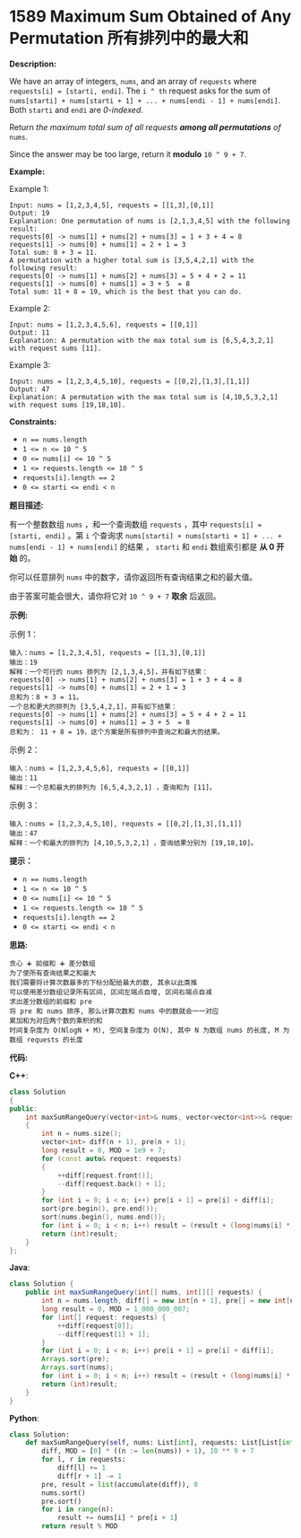 # 1589 Maximum Sum Obtained of Any Permutation 所有排列中的最大和

__Description:__

We have an array of integers, `nums`, and an array of `requests` where `requests[i] = [starti, endi]`. The `i ^ th` request asks for the sum of `nums[starti] + nums[starti + 1] + ... + nums[endi - 1] + nums[endi]`. Both `starti` and `endi` are _0-indexed_.

Return _the maximum total sum of all requests __among all permutations__ of_ `nums`.

Since the answer may be too large, return it __modulo__ `10 ^ 9 + 7`.

__Example:__

Example 1:

```text
Input: nums = [1,2,3,4,5], requests = [[1,3],[0,1]]
Output: 19
Explanation: One permutation of nums is [2,1,3,4,5] with the following result: 
requests[0] -> nums[1] + nums[2] + nums[3] = 1 + 3 + 4 = 8
requests[1] -> nums[0] + nums[1] = 2 + 1 = 3
Total sum: 8 + 3 = 11.
A permutation with a higher total sum is [3,5,4,2,1] with the following result:
requests[0] -> nums[1] + nums[2] + nums[3] = 5 + 4 + 2 = 11
requests[1] -> nums[0] + nums[1] = 3 + 5  = 8
Total sum: 11 + 8 = 19, which is the best that you can do.
```

Example 2:

```text
Input: nums = [1,2,3,4,5,6], requests = [[0,1]]
Output: 11
Explanation: A permutation with the max total sum is [6,5,4,3,2,1] with request sums [11].
```

Example 3:

```text
Input: nums = [1,2,3,4,5,10], requests = [[0,2],[1,3],[1,1]]
Output: 47
Explanation: A permutation with the max total sum is [4,10,5,3,2,1] with request sums [19,18,10].
```

__Constraints:__

- `n == nums.length`
- `1 <= n <= 10 ^ 5`
- `0 <= nums[i] <= 10 ^ 5`
- `1 <= requests.length <= 10 ^ 5`
- `requests[i].length == 2`
- `0 <= starti <= endi < n`

__题目描述:__

有一个整数数组 `nums` ，和一个查询数组 `requests` ，其中 `requests[i] = [starti, endi]` 。第 `i` 个查询求 `nums[starti] + nums[starti + 1] + ... + nums[endi - 1] + nums[endi]` 的结果 ， `starti` 和 `endi` 数组索引都是 __从 0 开始__ 的。

你可以任意排列 `nums` 中的数字，请你返回所有查询结果之和的最大值。

由于答案可能会很大，请你将它对 `10 ^ 9 + 7` __取余__ 后返回。

__示例:__

示例 1：

```text
输入：nums = [1,2,3,4,5], requests = [[1,3],[0,1]]
输出：19
解释：一个可行的 nums 排列为 [2,1,3,4,5]，并有如下结果：
requests[0] -> nums[1] + nums[2] + nums[3] = 1 + 3 + 4 = 8
requests[1] -> nums[0] + nums[1] = 2 + 1 = 3
总和为：8 + 3 = 11。
一个总和更大的排列为 [3,5,4,2,1]，并有如下结果：
requests[0] -> nums[1] + nums[2] + nums[3] = 5 + 4 + 2 = 11
requests[1] -> nums[0] + nums[1] = 3 + 5  = 8
总和为： 11 + 8 = 19，这个方案是所有排列中查询之和最大的结果。
```

示例 2：

```text
输入：nums = [1,2,3,4,5,6], requests = [[0,1]]
输出：11
解释：一个总和最大的排列为 [6,5,4,3,2,1] ，查询和为 [11]。
```

示例 3：

```text
输入：nums = [1,2,3,4,5,10], requests = [[0,2],[1,3],[1,1]]
输出：47
解释：一个和最大的排列为 [4,10,5,3,2,1] ，查询结果分别为 [19,18,10]。
```

__提示：__

- `n == nums.length`
- `1 <= n <= 10 ^ 5`
- `0 <= nums[i] <= 10 ^ 5`
- `1 <= requests.length <= 10 ^ 5`
- `requests[i].length == 2`
- `0 <= starti <= endi < n`

__思路:__

```text
贪心 ➕ 前缀和 ➕ 差分数组
为了使所有查询结果之和最大
我们需要将计算次数最多的下标分配给最大的数, 其余以此类推
可以使用差分数组记录所有区间, 区间左端点自增, 区间右端点自减
求出差分数组的前缀和 pre
将 pre 和 nums 排序, 那么计算次数和 nums 中的数就会一一对应
累加和为对应两个数的乘积的和
时间复杂度为 O(NlogN + M), 空间复杂度为 O(N), 其中 N 为数组 nums 的长度, M 为数组 requests 的长度
```

__代码:__

__C++__:

```C++
class Solution 
{
public:
    int maxSumRangeQuery(vector<int>& nums, vector<vector<int>>& requests) 
    {
        int n = nums.size();
        vector<int> diff(n + 1), pre(n + 1);
        long result = 0, MOD = 1e9 + 7;
        for (const auto& request: requests) 
        {
            ++diff[request.front()];
            --diff[request.back() + 1];
        }
        for (int i = 0; i < n; i++) pre[i + 1] = pre[i] + diff[i];
        sort(pre.begin(), pre.end());
        sort(nums.begin(), nums.end());
        for (int i = 0; i < n; i++) result = (result + (long)nums[i] * pre[i + 1]) % MOD;
        return (int)result;
    }
};
```

__Java__:

```Java
class Solution {
    public int maxSumRangeQuery(int[] nums, int[][] requests) {
        int n = nums.length, diff[] = new int[n + 1], pre[] = new int[n + 1];
        long result = 0, MOD = 1_000_000_007;
        for (int[] request: requests) {
            ++diff[request[0]];
            --diff[request[1] + 1];
        }
        for (int i = 0; i < n; i++) pre[i + 1] = pre[i] + diff[i];
        Arrays.sort(pre);
        Arrays.sort(nums);
        for (int i = 0; i < n; i++) result = (result + (long)nums[i] * pre[i + 1]) % MOD;
        return (int)result;
    }
}
```

__Python__:

```Python
class Solution:
    def maxSumRangeQuery(self, nums: List[int], requests: List[List[int]]) -> int:
        diff, MOD = [0] * ((n := len(nums)) + 1), 10 ** 9 + 7
        for l, r in requests:
            diff[l] += 1
            diff[r + 1] -= 1
        pre, result = list(accumulate(diff)), 0
        nums.sort()
        pre.sort()
        for i in range(n):
            result += nums[i] * pre[i + 1] 
        return result % MOD
```

